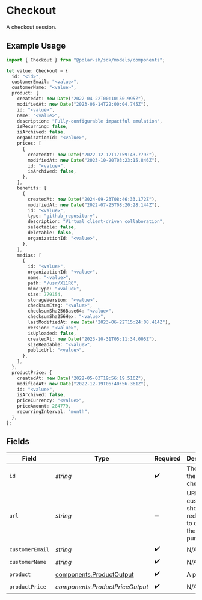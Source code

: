 # Checkout

A checkout session.

## Example Usage

```typescript
import { Checkout } from "@polar-sh/sdk/models/components";

let value: Checkout = {
  id: "<id>",
  customerEmail: "<value>",
  customerName: "<value>",
  product: {
    createdAt: new Date("2022-04-22T00:10:50.995Z"),
    modifiedAt: new Date("2023-06-14T22:00:04.745Z"),
    id: "<value>",
    name: "<value>",
    description: "Fully-configurable impactful emulation",
    isRecurring: false,
    isArchived: false,
    organizationId: "<value>",
    prices: [
      {
        createdAt: new Date("2022-12-12T17:59:43.779Z"),
        modifiedAt: new Date("2023-10-20T03:23:15.846Z"),
        id: "<value>",
        isArchived: false,
      },
    ],
    benefits: [
      {
        createdAt: new Date("2024-09-23T08:46:33.172Z"),
        modifiedAt: new Date("2022-07-25T08:20:28.144Z"),
        id: "<value>",
        type: "github_repository",
        description: "Virtual client-driven collaboration",
        selectable: false,
        deletable: false,
        organizationId: "<value>",
      },
    ],
    medias: [
      {
        id: "<value>",
        organizationId: "<value>",
        name: "<value>",
        path: "/usr/X11R6",
        mimeType: "<value>",
        size: 779154,
        storageVersion: "<value>",
        checksumEtag: "<value>",
        checksumSha256Base64: "<value>",
        checksumSha256Hex: "<value>",
        lastModifiedAt: new Date("2023-06-22T15:24:08.414Z"),
        version: "<value>",
        isUploaded: false,
        createdAt: new Date("2023-10-31T05:11:34.005Z"),
        sizeReadable: "<value>",
        publicUrl: "<value>",
      },
    ],
  },
  productPrice: {
    createdAt: new Date("2022-05-03T19:56:19.516Z"),
    modifiedAt: new Date("2022-12-19T06:40:56.361Z"),
    id: "<value>",
    isArchived: false,
    priceCurrency: "<value>",
    priceAmount: 284779,
    recurringInterval: "month",
  },
};
```

## Fields

| Field                                                                | Type                                                                 | Required                                                             | Description                                                          |
| -------------------------------------------------------------------- | -------------------------------------------------------------------- | -------------------------------------------------------------------- | -------------------------------------------------------------------- |
| `id`                                                                 | *string*                                                             | :heavy_check_mark:                                                   | The ID of the checkout.                                              |
| `url`                                                                | *string*                                                             | :heavy_minus_sign:                                                   | URL the customer should be redirected to complete the purchase.      |
| `customerEmail`                                                      | *string*                                                             | :heavy_check_mark:                                                   | N/A                                                                  |
| `customerName`                                                       | *string*                                                             | :heavy_check_mark:                                                   | N/A                                                                  |
| `product`                                                            | [components.ProductOutput](../../models/components/productoutput.md) | :heavy_check_mark:                                                   | A product.                                                           |
| `productPrice`                                                       | *components.ProductPriceOutput*                                      | :heavy_check_mark:                                                   | N/A                                                                  |